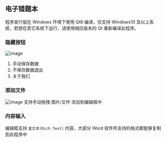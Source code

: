 ## 电子错题本

程序发行版在 Windows 环境下使用 Qt6 编译，仅支持 Windows10 及以上系统，若想在其它系统下运行，请使用相应版本的 Qt 重新编译此程序。

### 隐藏按钮
![image](https://user-images.githubusercontent.com/43737037/227829037-e3426e92-01ad-45e9-a9fc-90065ebfae31.png)

1. 手动保存数据
2. 不保存数据退出
3. 关于我们

### 添加文件
![image](https://user-images.githubusercontent.com/43737037/227830591-b35140d1-fe2b-482f-bd2a-840d066b577c.png)
支持手动拖拽 图片/文件 添加到编辑框中

### 内容输入
编辑框支持 `富文本(Rich Text)` 内容，大部分 Word 软件所支持的格式都能够复制到此程序中
